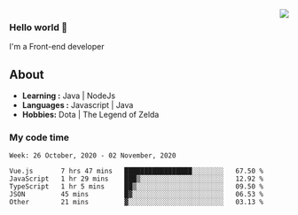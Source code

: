 <img align='right' src="https://github-readme-stats.vercel.app/api?username=jumodada&show_icons=true&theme=vue">

### Hello world 👋

I'm a Front-end developer 
    
## About
-  **Learning :** Java | NodeJs
-  **Languages :** Javascript | Java
-  **Hobbies:** Dota | The Legend of Zelda

### My code time

<!--START_SECTION:waka-->
```text
Week: 26 October, 2020 - 02 November, 2020

Vue.js       7 hrs 47 mins   █████████████████░░░░░░░░   67.50 % 
JavaScript   1 hr 29 mins    ███▒░░░░░░░░░░░░░░░░░░░░░   12.92 % 
TypeScript   1 hr 5 mins     ██▒░░░░░░░░░░░░░░░░░░░░░░   09.50 % 
JSON         45 mins         █▓░░░░░░░░░░░░░░░░░░░░░░░   06.53 % 
Other        21 mins         ▓░░░░░░░░░░░░░░░░░░░░░░░░   03.13 % 
```
<!--END_SECTION:waka-->
